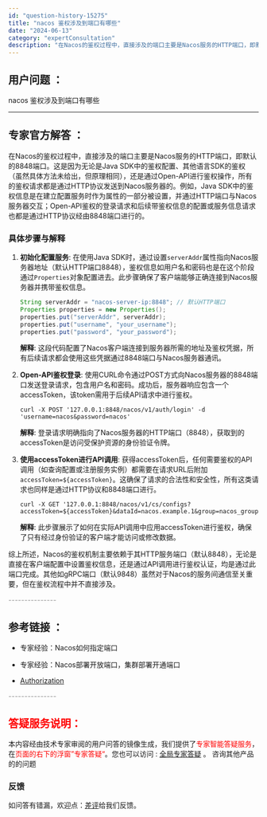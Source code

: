 ```yaml
---
id: "question-history-15275"
title: "nacos 鉴权涉及到端口有哪些"
date: "2024-06-13"
category: "expertConsultation"
description: "在Nacos的鉴权过程中，直接涉及的端口主要是Nacos服务的HTTP端口，即默认的8848端口。这是因为无论是Java SDK中的鉴权配置、其他语言SDK的鉴权（虽然具体方法未给出，但原理相同），还是通过Open-API进行鉴权操作，所有的鉴权请求都是通过HTTP协议发送到Nacos服务器的。例如"
---
```


## 用户问题 ： 
 nacos 鉴权涉及到端口有哪些  

---------------
## 专家官方解答 ：

在Nacos的鉴权过程中，直接涉及的端口主要是Nacos服务的HTTP端口，即默认的8848端口。这是因为无论是Java SDK中的鉴权配置、其他语言SDK的鉴权（虽然具体方法未给出，但原理相同），还是通过Open-API进行鉴权操作，所有的鉴权请求都是通过HTTP协议发送到Nacos服务器的。例如，Java SDK中的鉴权信息是在建立配置服务时作为属性的一部分被设置，并通过HTTP端口与Nacos服务器交互；Open-API鉴权的登录请求和后续带鉴权信息的配置或服务信息请求也都是通过HTTP协议经由8848端口进行的。

### 具体步骤与解释

1. **初始化配置服务**: 在使用Java SDK时，通过设置`serverAddr`属性指向Nacos服务器地址（默认HTTP端口8848），鉴权信息如用户名和密码也是在这个阶段通过`Properties`对象配置进去。此步骤确保了客户端能够正确连接到Nacos服务器并携带鉴权信息。

    ```java
    String serverAddr = "nacos-server-ip:8848"; // 默认HTTP端口
    Properties properties = new Properties();
    properties.put("serverAddr", serverAddr);
    properties.put("username", "your_username");
    properties.put("password", "your_password");
    ```

    **解释**: 这段代码配置了Nacos客户端连接到服务器所需的地址及鉴权凭据，所有后续请求都会使用这些凭据通过8848端口与Nacos服务器通讯。

2. **Open-API鉴权登录**: 使用CURL命令通过POST方式向Nacos服务器的8848端口发送登录请求，包含用户名和密码。成功后，服务器响应包含一个accessToken，该token需用于后续API请求中进行鉴权。

    ```shell
    curl -X POST '127.0.0.1:8848/nacos/v1/auth/login' -d 'username=nacos&password=nacos'
    ```

    **解释**: 登录请求明确指向了Nacos服务器的HTTP端口（8848），获取到的accessToken是访问受保护资源的身份验证令牌。

3. **使用accessToken进行API调用**: 获得accessToken后，任何需要鉴权的API调用（如查询配置或注册服务实例）都需要在请求URL后附加`accessToken=${accessToken}`。这确保了请求的合法性和安全性，所有这类请求也同样是通过HTTP协议和8848端口进行。

    ```shell
    curl -X GET '127.0.0.1:8848/nacos/v1/cs/configs?accessToken=${accessToken}&dataId=nacos.example.1&group=nacos_group'
    ```

    **解释**: 此步骤展示了如何在实际API调用中应用accessToken进行鉴权，确保了只有经过身份验证的客户端才能访问或修改数据。

综上所述，Nacos的鉴权机制主要依赖于其HTTP服务端口（默认8848），无论是直接在客户端配置中设置鉴权信息，还是通过API调用进行鉴权认证，均是通过此端口完成。其他如gRPC端口（默认9848）虽然对于Nacos的服务间通信至关重要，但在鉴权流程中并不直接涉及。


<font color="#949494">---------------</font> 


## 参考链接 ：

* 专家经验：Nacos如何指定端口 
 
 * 专家经验：Nacos部署开放端口，集群部署开通端口 
 
 * [Authorization](https://nacos.io/docs/latest/guide/user/auth)


 <font color="#949494">---------------</font> 
 


## <font color="#FF0000">答疑服务说明：</font> 

本内容经由技术专家审阅的用户问答的镜像生成，我们提供了<font color="#FF0000">专家智能答疑服务</font>，在<font color="#FF0000">页面的右下的浮窗”专家答疑“</font>。您也可以访问 : [全局专家答疑](https://answer.opensource.alibaba.com/docs/intro) 。 咨询其他产品的的问题

### 反馈
如问答有错漏，欢迎点：[差评](https://ai.nacos.io/user/feedbackByEnhancerGradePOJOID?enhancerGradePOJOId=15289)给我们反馈。

